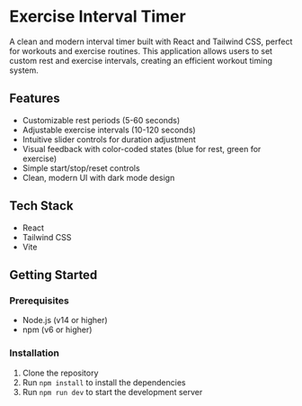 # Exercise Interval Timer

A clean and modern interval timer built with React and Tailwind CSS, perfect for workouts and exercise routines. This application allows users to set custom rest and exercise intervals, creating an efficient workout timing system.

## Features
- Customizable rest periods (5-60 seconds)
- Adjustable exercise intervals (10-120 seconds)
- Intuitive slider controls for duration adjustment
- Visual feedback with color-coded states (blue for rest, green for exercise)
- Simple start/stop/reset controls
- Clean, modern UI with dark mode design

## Tech Stack
- React
- Tailwind CSS
- Vite

## Getting Started

### Prerequisites
- Node.js (v14 or higher)
- npm (v6 or higher)

### Installation
1. Clone the repository
2. Run `npm install` to install the dependencies
3. Run `npm run dev` to start the development server

